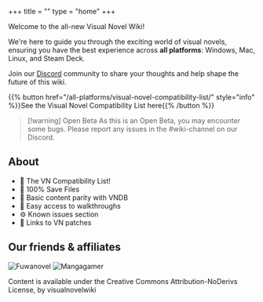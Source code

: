 +++
title = ""
type = "home"
+++

Welcome to the all-new Visual Novel Wiki! 

We're here to guide you through the exciting world of visual novels, ensuring you have the best experience across **all platforms**: Windows, Mac, Linux, and Steam Deck. 

Join our [Discord](https://discord.gg/GaEa5Mm2Xr) community to share your thoughts and help shape the future of this wiki.

{{% button href="/all-platforms/visual-novel-compatibility-list/" style="info" %}}See the Visual Novel Compatibility List here{{% /button %}}

> [!warning] Open Beta
> As this is an Open Beta, you may encounter some bugs. Please report any issues in the #wiki-channel on our Discord.

## About

* 📄 The VN Compatibility List!
* 📁 100% Save Files
* 💽 Basic content parity with VNDB
* 🧭 Easy access to walkthroughs
* ⚙️ Known issues section
* 🔗 Links to VN patches

## Our friends & affiliates 

![Fuwanovel](/visualnovelwiki/images/fuwanovel_small.png)
![Mangagamer](/visualnovelwiki/images/mangagamer_small.png)

Content is available under the Creative Commons Attribution-NoDerivs License, by visualnovelwiki

